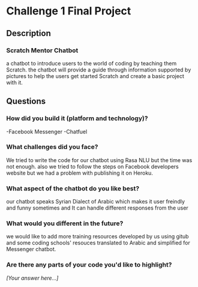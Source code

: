 # Challenge 1 Final Project

## Description

### Scratch Mentor Chatbot
a chatbot to introduce users to the world of coding by teaching them Scratch. 
the chatbot will provide a guide through information supported by pictures to help the users get started Scratch and create a basic project with it.


## Questions

### How did you build it (platform and technology)?

-Facebook Messenger
-Chatfuel

### What challenges did you face?

We tried to write the code for our chatbot using Rasa NLU but the time was not enough.
also we tried to follow the steps on Facebook developers website but we had a problem with publishing it on Heroku.

### What aspect of the chatbot do you like best? 

our chatbot speaks Syrian Dialect of Arabic which makes it user freindly and funny sometimes and It can handle different responses from the user

### What would you different in the future? 

we would like to add more training resources developed by us using gitub and some coding schools' resouces translated to Arabic and simplified for Messenger chatbot.

### Are there any parts of your code you'd like to highlight?

*[Your answer here...]*
